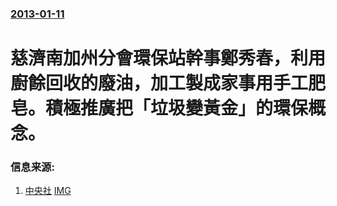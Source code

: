 ### [2013-01-11](/news/2013/01/11/index.md)

##### 
# 慈濟南加州分會環保站幹事鄭秀春，利用廚餘回收的廢油，加工製成家事用手工肥皂。積極推廣把「垃圾變黃金」的環保概念。




### 信息来源:

1. [中央社](https://web.archive.org/web/20160304104606/http://www.cna.com.tw/News/aOPL/201301120005-1.aspx) [IMG](https://web.archive.org/web/20160304104606im_/http://img1.cna.com.tw/www/WebPhotos/800/20130112/50415167.jpg)
